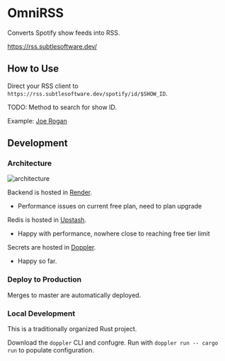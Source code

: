 # OmniRSS

Converts Spotify show feeds into RSS.

https://rss.subtlesoftware.dev/


## How to Use

Direct your RSS client to `https://rss.subtlesoftware.dev/spotify/id/$SHOW_ID`.

TODO: Method to search for show ID.

Example: [Joe Rogan](https://rss.subtlesoftware.dev/show/id/4rOoJ6Egrf8K2IrywzwOMk)


## Development

### Architecture

![architecture](https://user-images.githubusercontent.com/5410234/160204775-f5efb737-ce6a-4698-a603-6bc159f56608.png)

Backend is hosted in [Render](https://render.com/).
- Performance issues on current free plan, need to plan upgrade

Redis is hosted in [Upstash](https://upstash.com/).
- Happy with performance, nowhere close to reaching free tier limit

Secrets are hosted in [Doppler](https://doppler.com/).
- Happy so far.


### Deploy to Production

Merges to master are automatically deployed.


### Local Development

This is a traditionally organized Rust project.

Download the `doppler` CLI and confugre. Run with `doppler run -- cargo run` to populate configuration.
